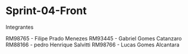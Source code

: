 # Sprint-04-Front


Integrantes


RM98765 - Filipe Prado Menezes
RM93445 - Gabriel Gomes Catanzaro
RM88166 - pedro Henrique Salvitti
RM98766 - Lucas Gomes Alcantara
